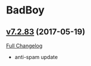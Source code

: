 # BadBoy

## [v7.2.83](https://github.com/funkydude/BadBoy/tree/v7.2.83) (2017-05-19) [](#top)
[Full Changelog](https://github.com/funkydude/BadBoy/compare/v7.2.82...v7.2.83)

- anti-spam update  
